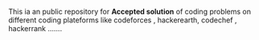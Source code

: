 

This ia an public repository for **Accepted solution** of coding problems  on different coding plateforms
like codeforces , hackerearth, codechef , hackerrank .......

